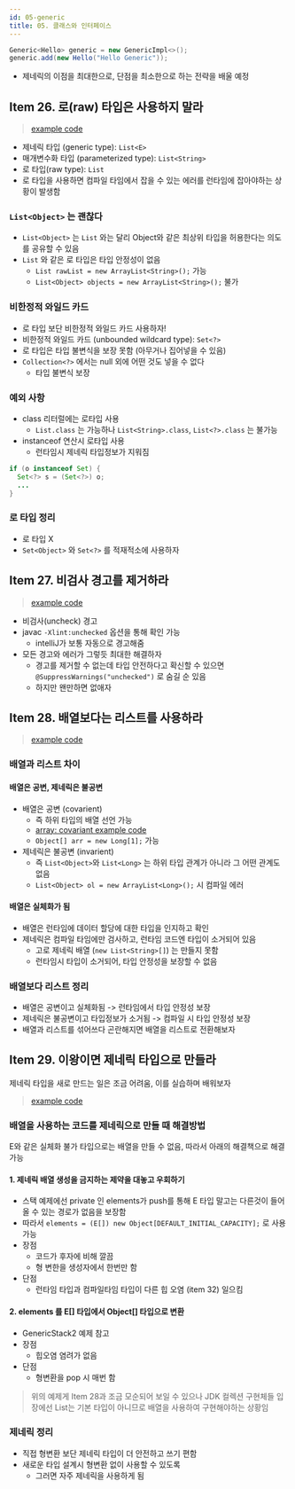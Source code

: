```yaml
---
id: 05-generic
title: 05. 클래스와 인터페이스
---
```


```java
Generic<Hello> generic = new GenericImpl<>();
generic.add(new Hello("Hello Generic"));
```

- 제네릭의 이점을 최대한으로, 단점을 최소한으로 하는 전략을 배울 예정

## Item 26. 로(raw) 타입은 사용하지 말라

> [example code](https://github.com/DaehunGwak/study-java/tree/main/effectivejava/src/ch05/item26)

- 제네릭 타입 (generic type): `List<E>`
- 매개변수화 타입 (parameterized type): `List<String>`
- 로 타입(raw type): `List`
- 로 타입을 사용하면 컴파일 타임에서 잡을 수 있는 에러를 런타임에 잡아야하는 상황이 발생함

### `List<Object>` 는 괜찮다

- `List<Object>` 는 `List` 와는 달리 Object와 같은 최상위 타입을 허용한다는 의도를 공유할 수 있음
- `List` 와 같은 로 타입은 타입 안정성이 없음
  - `List rawList = new ArrayList<String>();` 가능
  - `List<Object> objects = new ArrayList<String>();` 불가

### 비한정적 와일드 카드

- 로 타입 보단 비한정적 와일드 카드 사용하자!
- 비한정적 와일드 카드 (unbounded wildcard type): `Set<?>`
- 로 타입은 타입 불변식을 보장 못함 (아무거나 집어넣을 수 있음)
- `Collection<?>` 에서는 null 외에 어떤 것도 넣을 수 없다
  - 타입 불변식 보장

### 예외 사항

- class 리터럴에는 로타입 사용
  - `List.class` 는 가능하나 `List<String>.class`, `List<?>.class` 는 불가능
- instanceof 연산시 로타입 사용
  - 런타임시 제네릭 타입정보가 지워짐

```java title="instanceof 예시"
if (o instanceof Set) {
  Set<?> s = (Set<?>) o;
  ...
}
```

### 로 타입 정리

- 로 타입 X
- `Set<Object>` 와 `Set<?>` 를 적재적소에 사용하자

## Item 27. 비검사 경고를 제거하라

> [example code](https://github.com/DaehunGwak/study-java/tree/main/effectivejava/src/ch05/item27)

- 비검사(uncheck) 경고
- javac `-Xlint:unchecked` 옵션을 통해 확인 가능
  - intelliJ가 보통 자동으로 경고해줌
- 모든 경고와 에러가 그렇듯 최대한 해결하자
  - 경고를 제거할 수 없는데 타입 안전하다고 확신할 수 있으면 `@SuppressWarnings("unchecked")` 로 숨길 순 있음
  - 하지만 왠만하면 없애자

## Item 28. 배열보다는 리스트를 사용하라

> [example code](https://github.com/DaehunGwak/study-java/tree/main/effectivejava/src/ch05/item28)

### 배열과 리스트 차이

#### 배열은 공변, 제네릭은 불공변

- 배열은 공변 (covarient)
  - 즉 하위 타입의 배열 선언 가능
  - [array: covariant example code](https://github.com/DaehunGwak/study-java/tree/main/effectivejava/src/ch05/item28/ArrayCovariantTest.java)
  - `Object[] arr = new Long[1];` 가능
- 제네릭은 불공변 (invarient)
  - 즉 `List<Object>`와 `List<Long>` 는 하위 타입 관계가 아니라 그 어떤 관계도 없음 
  - `List<Object> ol = new ArrayList<Long>();` 시 컴파일 에러

#### 배열은 실체화가 됨

- 배열은 런타임에 데이터 할당에 대한 타입을 인지하고 확인
- 제네릭은 컴파일 타임에만 검사하고, 런타임 코드엔 타입이 소거되어 있음
  - 고로 제네릭 배열 (`new List<String>[]`) 는 만들지 못함
  - 런타임시 타입이 소거되어, 타입 안정성을 보장할 수 없음

### 배열보다 리스트 정리

- 배열은 공변이고 실체화됨 -> 런타임에서 타입 안정성 보장
- 제네릭은 불공변이고 타입정보가 소거됨 -> 컴파일 시 타입 안정성 보장
- 배열과 리스트를 섞어쓰다 곤란해지면 배열을 리스트로 전환해보자

## Item 29. 이왕이면 제네릭 타입으로 만들라

제네릭 타입을 새로 만드는 일은 조금 어려움, 이를 실습하며 배워보자

> [example code](https://github.com/DaehunGwak/study-java/tree/main/effectivejava/src/ch05/item29)

### 배열을 사용하는 코드를 제네릭으로 만들 때 해결방법

E와 같은 실체화 불가 타입으로는 배열을 만들 수 없음, 따라서 아래의 해결책으로 해결 가능

#### 1. 제네릭 배열 생성을 금지하는 제약을 대놓고 우회하기

- 스택 예제에선 private 인 elements가 push를 통해 E 타입 말고는 다른것이 들어올 수 있는 경로가 없음을 보장함
- 따라서 `elements = (E[]) new Object[DEFAULT_INITIAL_CAPACITY];` 로 사용 가능
- 장점
  - 코드가 후자에 비해 깔끔
  - 형 변한을 생성자에서 한번만 함
- 단점
  - 런타임 타입과 컴파일타임 타입이 다른 힙 오염 (item 32) 일으킴

#### 2. elements 를 E[] 타입에서 Object[] 타입으로 변환

- GenericStack2 예제 참고
- 장점
  - 힙오염 염려가 없음
- 단점
  - 형변환을 pop 시 매번 함

> 위의 예제게 Item 28과 조금 모순되어 보일 수 있으나 JDK 컬렉션 구현체들 입장에선 List는
> 기본 타입이 아니므로 배열을 사용하여 구현해야하는 상황임

### 제네릭 정리

- 직접 형변환 보단 제네릭 타입이 더 안전하고 쓰기 편함
- 새로운 타입 설계시 형변환 없이 사용할 수 있도록
  - 그러면 자주 제네릭을 사용하게 됨
